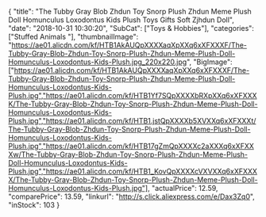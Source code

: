 {
	"title": "The Tubby Gray Blob Zhdun Toy Snorp Plush Zhdun Meme Plush Doll Homunculus Loxodontus Kids Plush Toys Gifts Soft Zjhdun Doll",
	"date": "2018-10-31 10:30:20",
	"SubCat": ["Toys & Hobbies"],
	"categories": ["Stuffed Animals "],
	"thumbnailImage": "https://ae01.alicdn.com/kf/HTB1AkAUQpXXXXaqXpXXq6xXFXXXF/The-Tubby-Gray-Blob-Zhdun-Toy-Snorp-Plush-Zhdun-Meme-Plush-Doll-Homunculus-Loxodontus-Kids-Plush.jpg_220x220.jpg",
	"BigImage": ["https://ae01.alicdn.com/kf/HTB1AkAUQpXXXXaqXpXXq6xXFXXXF/The-Tubby-Gray-Blob-Zhdun-Toy-Snorp-Plush-Zhdun-Meme-Plush-Doll-Homunculus-Loxodontus-Kids-Plush.jpg","https://ae01.alicdn.com/kf/HTB1Yf7SQpXXXXbRXpXXq6xXFXXXK/The-Tubby-Gray-Blob-Zhdun-Toy-Snorp-Plush-Zhdun-Meme-Plush-Doll-Homunculus-Loxodontus-Kids-Plush.jpg","https://ae01.alicdn.com/kf/HTB1.jstQpXXXXb5XVXXq6xXFXXXt/The-Tubby-Gray-Blob-Zhdun-Toy-Snorp-Plush-Zhdun-Meme-Plush-Doll-Homunculus-Loxodontus-Kids-Plush.jpg","https://ae01.alicdn.com/kf/HTB17gZmQpXXXXc2aXXXq6xXFXXXw/The-Tubby-Gray-Blob-Zhdun-Toy-Snorp-Plush-Zhdun-Meme-Plush-Doll-Homunculus-Loxodontus-Kids-Plush.jpg","https://ae01.alicdn.com/kf/HTB1_KovQpXXXXcVXVXXq6xXFXXXX/The-Tubby-Gray-Blob-Zhdun-Toy-Snorp-Plush-Zhdun-Meme-Plush-Doll-Homunculus-Loxodontus-Kids-Plush.jpg"],
	"actualPrice": 12.59,
	"comparePrice": 13.59,
	"linkurl": "http://s.click.aliexpress.com/e/Dax3Zq0",
	"inStock": 103
}
